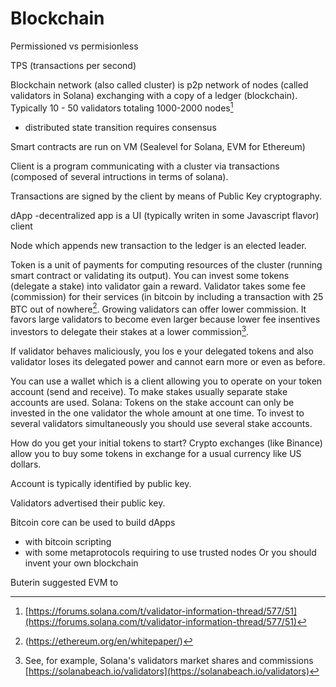 # Blockchain

Permissioned vs permisionless

TPS (transactions per second)

Blockchain network (also called cluster) is p2p network of nodes (called validators in Solana) exchanging with a copy of a ledger (blockchain). Typically 10 - 50 validators totaling 1000-2000 nodes[^validators]

* distributed state transition requires consensus


Smart contracts are run on VM (Sealevel for Solana, EVM for Ethereum)

Client is a program communicating with a cluster via transactions (composed of several intructions in terms of solana). 

Transactions are signed by the client by means of Public Key cryptography.

dApp -decentralized app is a UI (typically writen in some Javascript flavor) client 

Node which appends new transaction to the ledger is an elected leader.

Token is a unit of payments for computing resources of the cluster (running smart contract or validating its output). You can invest some tokens (delegate a stake) into validator gain a reward. Validator takes some fee (commission) for their services (in bitcoin by including a transaction with 25 BTC out of nowhere[^buterin]. Growing validators can offer lower commission. It favors large validators to become even larger because lower fee insentives investors to delegate their stakes at a lower commission[^validators oligopoly].

If validator behaves maliciously, you los
e your delegated tokens and also validator loses its delegated power and cannot earn more or even as before.

You can use a wallet which is a client allowing you to operate on your token account (send and receive).
To make stakes usually separate stake accounts are used. Solana: Tokens on the stake account can only be invested in the one validator the whole amount at one time. To invest to several validators simultaneously you should use several stake accounts.

How do you get your initial tokens to start? Crypto exchanges (like Binance) allow you to buy some tokens in exchange for a usual currency like US dollars.

Account is typically identified by public key.

Validators advertised their public key.

Bitcoin core can be used to build dApps
* with bitcoin scripting
* with some metaprotocols requiring to use trusted nodes
Or you should invent your own blockchain

Buterin suggested EVM to 


[^validators]: [https://forums.solana.com/t/validator-information-thread/577/51](https://forums.solana.com/t/validator-information-thread/577/51)

[^validators oligopoly]: See, for example, Solana's validators market shares and commissions [https://solanabeach.io/validators](https://solanabeach.io/validators)

[^buterin]: (https://ethereum.org/en/whitepaper/)